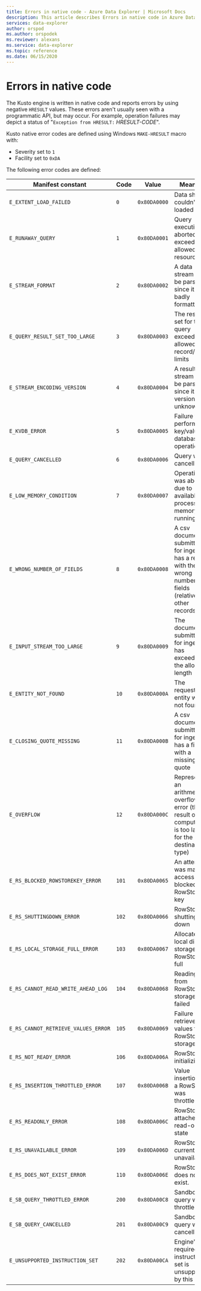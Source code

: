 ```yaml
---
title: Errors in native code - Azure Data Explorer | Microsoft Docs
description: This article describes Errors in native code in Azure Data Explorer.
services: data-explorer
author: orspod
ms.author: orspodek
ms.reviewer: alexans
ms.service: data-explorer
ms.topic: reference
ms.date: 06/15/2020
---
```

# Errors in native code

The Kusto engine is written in native code and reports errors by using negative `HRESULT` values. These errors aren't usually seen with a programmatic API, but may occur. For example, operation failures may depict
a status of "`Exception from HRESULT:` *HRESULT-CODE*".

Kusto native error codes are defined using Windows
`MAKE-HRESULT` macro with:

* Severity set to `1`
* Facility set to `0xDA`
  
The following error codes are defined:

|Manifest constant                  |Code |Value        |Meaning                                                                                                        |
|-----------------------------------|-----|-------------|---------------------------------------------------------------------------------------------------------------|
|`E_EXTENT_LOAD_FAILED`             | `0`  |`0x80DA0000`|Data shard couldn't be loaded                                                                                  |
|`E_RUNAWAY_QUERY`                  | `1`  |`0x80DA0001`|Query execution aborted as it exceeded its allowed resources                                                   |
|`E_STREAM_FORMAT`                  | `2`  |`0x80DA0002`|A data stream can't be parsed since it is badly formatted                                                      |
|`E_QUERY_RESULT_SET_TOO_LARGE`     | `3`  |`0x80DA0003`|The result set for this query exceed its allowed record/size limits                                            |
|`E_STREAM_ENCODING_VERSION`        | `4`  |`0x80DA0004`|A result stream can't be parsed since its version is unknown                                                   |
|`E_KVDB_ERROR`                     | `5`  |`0x80DA0005`|Failure to perform a key/value database operation                                                              |
|`E_QUERY_CANCELLED`                | `6`  |`0x80DA0006`|Query was cancelled                                                                                            |
|`E_LOW_MEMORY_CONDITION`           | `7`  |`0x80DA0007`|Operation was aborted due to available process memory running low                                              |
|`E_WRONG_NUMBER_OF_FIELDS`         | `8`  |`0x80DA0008`|A csv document submitted for ingestion has a record with the wrong number of fields (relative to other records)|
|`E_INPUT_STREAM_TOO_LARGE`         | `9`  |`0x80DA0009`|The document submitted for ingestion has exceeded the allowed length                                           |
|`E_ENTITY_NOT_FOUND`               | `10` |`0x80DA000A`|The requested entity was not found                                                                             |
|`E_CLOSING_QUOTE_MISSING`          | `11` |`0x80DA000B`|A csv document submitted for ingestion has a field with a missing quote                                        |
|`E_OVERFLOW`                       | `12` |`0x80DA000C`|Represents an arithmetic overflow error (the result of a computation is too large for the destination type)    |
|`E_RS_BLOCKED_ROWSTOREKEY_ERROR`   | `101`|`0x80DA0065`|An attempt was made to access a blocked RowStore key                                                          |
|`E_RS_SHUTTINGDOWN_ERROR`          | `102`|`0x80DA0066`|RowStore is shutting down                                                                                     |
|`E_RS_LOCAL_STORAGE_FULL_ERROR`    | `103`|`0x80DA0067`|Allocated local disk storage for RowStore is full                                                             |
|`E_RS_CANNOT_READ_WRITE_AHEAD_LOG` | `104`|`0x80DA0068`|Reading from RowStore storage has failed                                                                      |
|`E_RS_CANNOT_RETRIEVE_VALUES_ERROR`| `105`|`0x80DA0069`|Failure to retrieve values from RowStore storage                                                              |
|`E_RS_NOT_READY_ERROR`             | `106`|`0x80DA006A`|RowStore is initializing                                                                                      |
|`E_RS_INSERTION_THROTTLED_ERROR`   | `107`|`0x80DA006B`|Value insertion to a RowStore was throttled                                                                   |
|`E_RS_READONLY_ERROR`              | `108`|`0x80DA006C`|RowStore is attached in read-only state                                                                       |
|`E_RS_UNAVAILABLE_ERROR`           | `109`|`0x80DA006D`|RowStore is currently unavailable                                                                             |
|`E_RS_DOES_NOT_EXIST_ERROR`           | `110`|`0x80DA006E`| RowStore does not exist.                                                                            |
|`E_SB_QUERY_THROTTLED_ERROR`           | `200`|`0x80DA00C8`|Sandboxed query was throttled                                                                           |
|`E_SB_QUERY_CANCELLED`           | `201`|`0x80DA00C9`|Sandboxed query was cancelled                                                                          |
|`E_UNSUPPORTED_INSTRUCTION_SET`           | `202`|`0x80DA00CA`|Engine's required instruction set is unsupported by this CPU                                                                            |
